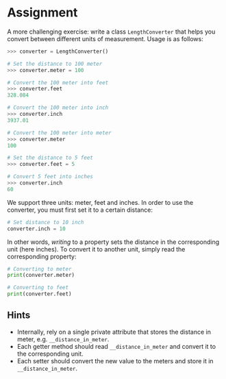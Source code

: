 # Assignment

A more challenging exercise: write a class `LengthConverter` that helps you convert between different units of measurement.
Usage is as follows:

```python
>>> converter = LengthConverter()

# Set the distance to 100 meter
>>> converter.meter = 100

# Convert the 100 meter into feet
>>> converter.feet
328.084

# Convert the 100 meter into inch
>>> converter.inch
3937.01

# Convert the 100 meter into meter
>>> converter.meter
100

# Set the distance to 5 feet
>>> converter.feet = 5

# Convert 5 feet into inches
>>> converter.inch
60
```

We support three units: meter, feet and inches.
In order to use the converter, you must first set it to a certain distance:

```python
# Set distance to 10 inch
converter.inch = 10
```

In other words, *writing* to a property sets the distance in the corresponding unit (here inches).
To convert it to another unit, simply read the corresponding property:

```python
# Converting to meter
print(converter.meter)

# Converting to feet
print(converter.feet)
```

## Hints

* Internally, rely on a single private attribute that stores the distance in meter, e.g. `__distance_in_meter`.
* Each getter method should read `__distance_in_meter` and convert it to the corresponding unit.
* Each setter should convert the new value to the meters and store it in `__distance_in_meter`.
